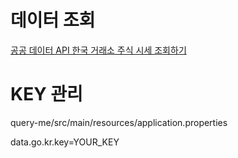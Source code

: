 # 데이터 조회

[공공 데이터 API 한국 거래소 주식 시세 조회하기](https://hnev.tistory.com/20)

# KEY 관리

query-me/src/main/resources/application.properties

data.go.kr.key=YOUR_KEY



